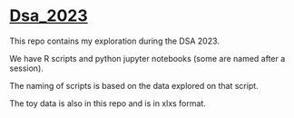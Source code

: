 # [Dsa_2023](https://www.datascienceafrica.org/dsa2023kigali/)

This repo contains my exploration during the DSA 2023.

We have R scripts and python jupyter notebooks (some are named after a session).

The naming of scripts is based on the data explored on that script.

The toy data is also in this repo and is in xlxs format.